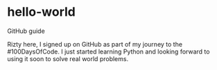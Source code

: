 # hello-world
GitHub guide

Rizty here, I signed up on GitHub as part of my journey to the #100DaysOfCode.
I just started learning Python and looking forward to using it soon to solve real world problems.
